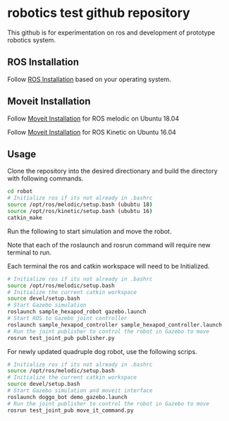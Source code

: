 # robotics test github repository

This github is for experimentation on ros and development of prototype robotics system.

## ROS Installation

Follow [ROS Installation](http://wiki.ros.org/ROS/Installation) based on your operating system.

## Moveit Installation

Follow [Moveit Installation](http://docs.ros.org/melodic/api/moveit_tutorials/html/doc/getting_started/getting_started.html) for ROS melodic on Ubuntu 18.04 

Follow [Moveit Installation](http://docs.ros.org/kinetic/api/moveit_tutorials/html/doc/getting_started/getting_started.html) for ROS Kinetic on Ubuntu 16.04 

## Usage

Clone the repository into the desired directionary and build the directory with following commands.

```bash
cd robot
# Initialize ros if its not already in .bashrc
source /opt/ros/melodic/setup.bash (ububtu 18)
source /opt/ros/kinetic/setup.bash (ububtu 16)
catkin_make
```

Run the following to start simulation and move the robot.

Note that each of the roslaunch and rosrun command will require new terminal to run.

Each terminal the ros and catkin workspace will need to be Initialized.

```bash
# Initialize ros if its not already in .bashrc
source /opt/ros/melodic/setup.bash
# Initialize the current catkin workspace
source devel/setup.bash
# Start Gazebo simulation
roslaunch sample_hexapod_robot gazebo.launch
# Start ROS to Gazebo joint controller
roslaunch sample_hexapod_controller sample_hexapod_controller.launch
# Run the joint publisher to control the robot in Gazebo to move
rosrun test_joint_pub publisher.py
```

For newly updated quadruple dog robot, use the following scrips.

```bash
# Initialize ros if its not already in .bashrc
source /opt/ros/melodic/setup.bash
# Initialize the current catkin workspace
source devel/setup.bash
# Start Gazebo simulation and moveit interface
roslaunch doggo_bot demo_gazebo.launch
# Run the joint publisher to control the robot in Gazebo to move
rosrun test_joint_pub move_it_command.py
```
